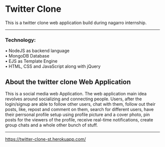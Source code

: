 # Twitter Clone
This is a twitter clone web application build during nagarro internship.
<hr>

### Technology:
• NodeJS as backend language<br>
• MongoDB Database<br>
• EJS as Template Engine<br>
• HTML, CSS and JavaScript along with jQuery




## About the twitter clone Web Application
This is a social media web Application. The web application main idea revolves around socializing and connecting people. Users, after the login/signup are able to follow other users, chat with them, follow out their posts, like, repost and comment on them, search for different users, have their perrsonal profile setup using profile picture and a cover photo, pin posts for the viewers of the profile, receive real-time notifications, create group chats and a whole other bunch of stuff.

<hr>

 https://twitter-clone-st.herokuapp.com/
